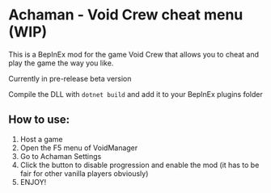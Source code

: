 # Achaman - Void Crew cheat menu (WIP)
This is a BepInEx mod for the game Void Crew that allows you to cheat and play the game the way you like.

Currently in pre-release beta version

Compile the DLL with `dotnet build` and add it to your BepInEx plugins folder

## How to use:
1. Host a game
2. Open the F5 menu of VoidManager
3. Go to Achaman Settings
4. Click the button to disable progression and enable the mod (it has to be fair for other vanilla players obviously)
5. ENJOY!
